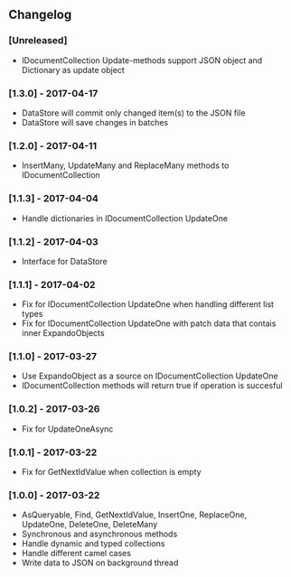 ## Changelog

### [Unreleased]
* IDocumentCollection Update-methods support JSON object and Dictionary as update object

### [1.3.0] - 2017-04-17
* DataStore will commit only changed item(s) to the JSON file
* DataStore will save changes in batches

### [1.2.0] - 2017-04-11
* InsertMany, UpdateMany and ReplaceMany methods to IDocumentCollection

### [1.1.3] - 2017-04-04
* Handle dictionaries in IDocumentCollection UpdateOne
 
### [1.1.2] - 2017-04-03
* Interface for DataStore

### [1.1.1] - 2017-04-02
* Fix for IDocumentCollection UpdateOne when handling different list types
* Fix for IDocumentCollection UpdateOne with patch data that contais inner ExpandoObjects

### [1.1.0] - 2017-03-27
* Use ExpandoObject as a source on IDocumentCollection UpdateOne
* IDocumentCollection methods will return true if operation is succesful

### [1.0.2] - 2017-03-26
* Fix for UpdateOneAsync

### [1.0.1] - 2017-03-22
* Fix for GetNextIdValue when collection is empty

### [1.0.0] - 2017-03-22
* AsQueryable, Find, GetNextIdValue, InsertOne, ReplaceOne, UpdateOne, DeleteOne, DeleteMany
* Synchronous and asynchronous methods
* Handle dynamic and typed collections
* Handle different camel cases
* Write data to JSON on background thread